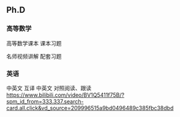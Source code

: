 ## Ph.D


### 高等数学

高等数学课本
课本习题

名师视频讲解
配套习题

### 英语

中英文 互译
中英文 对照阅读、跟读
https://www.bilibili.com/video/BV1Q5411f75B/?spm_id_from=333.337.search-card.all.click&vd_source=209996515a9bd0496489c385fbc38dbd
